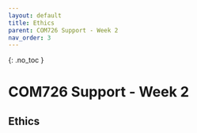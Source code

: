 ```yaml
---
layout: default
title: Ethics
parent: COM726 Support - Week 2
nav_order: 3
---
```


{: .no_toc }

# COM726 Support - Week 2

## Ethics
